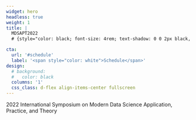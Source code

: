 ```yaml
---
widget: hero
headless: true
weight: 1
title: |
  MDSAPT2022
  # {style="color: black; font-size: 4rem; text-shadow: 0 0 2px black, 0 0 2px black, 0 0 2px black, 0 0 2px black;"}

cta:
  url: '#schedule'
  label: '<span style="color: white">Schedule</span>'
design:
  # background:
  #   color: black
  columns: '1'
  css_class: d-flex align-items-center fullscreen
---
```


2022 International Symposium on Modern Data Science Application, Practice, and Theory